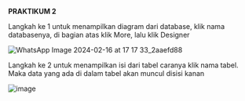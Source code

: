 **PRAKTIKUM 2**

Langkah ke 1 untuk menampilkan diagram dari database, klik nama databasenya, di bagian atas klik More, lalu klik Designer

![WhatsApp Image 2024-02-16 at 17 17 33_2aaefd88](https://github.com/dhafimuammar/PRAKTIKUM-PERTEMUAN-1/assets/160202301/7df90f26-5873-4ed2-b99d-de5edfad1421)

Langkah ke 2 untuk menampilkan isi dari tabel caranya klik nama tabel. Maka data yang ada di dalam tabel akan muncul disisi kanan

![image](https://github.com/dhafimuammar/PRAKTIKUM-PERTEMUAN-1/assets/160202301/649f7d0e-075f-4053-bc6a-7ffb17d00ba3)
